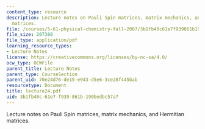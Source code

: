 ```yaml
---
content_type: resource
description: Lecture notes on Pauli Spin matrices, matrix mechanics, and Hermitian
  matrices.
file: /courses/5-61-physical-chemistry-fall-2007/3b1fb40c61e7f939861b190bedbc57a7_lecture24.pdf
file_size: 207388
file_type: application/pdf
learning_resource_types:
- Lecture Notes
license: https://creativecommons.org/licenses/by-nc-sa/4.0/
ocw_type: OCWFile
parent_title: Lecture Notes
parent_type: CourseSection
parent_uid: 70e24d76-de15-e943-d5e6-3ce28f445bab
resourcetype: Document
title: lecture24.pdf
uid: 3b1fb40c-61e7-f939-861b-190bedbc57a7
---
```

Lecture notes on Pauli Spin matrices, matrix mechanics, and Hermitian matrices.